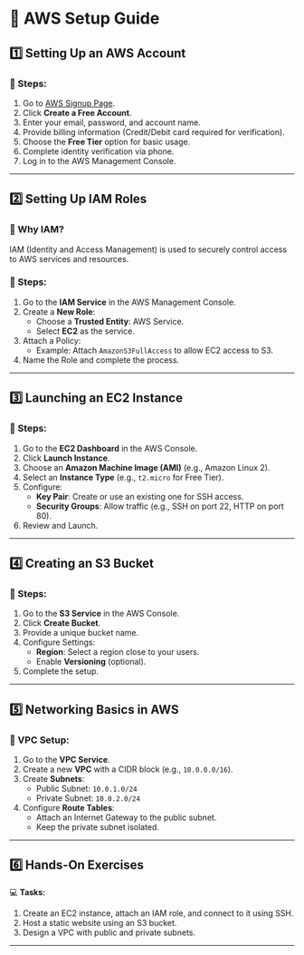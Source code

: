 # 📌 AWS Setup Guide

## **1️⃣ Setting Up an AWS Account**
### 📌 Steps:
1. Go to [AWS Signup Page](https://aws.amazon.com/).
2. Click **Create a Free Account**.
3. Enter your email, password, and account name.
4. Provide billing information (Credit/Debit card required for verification).
5. Choose the **Free Tier** option for basic usage.
6. Complete identity verification via phone.
7. Log in to the AWS Management Console.

---

## **2️⃣ Setting Up IAM Roles**
### 📌 Why IAM?
IAM (Identity and Access Management) is used to securely control access to AWS services and resources.

### 📌 Steps:
1. Go to the **IAM Service** in the AWS Management Console.
2. Create a **New Role**:
   - Choose a **Trusted Entity**: AWS Service.
   - Select **EC2** as the service.
3. Attach a Policy:
   - Example: Attach `AmazonS3FullAccess` to allow EC2 access to S3.
4. Name the Role and complete the process.

---

## **3️⃣ Launching an EC2 Instance**
### 📌 Steps:
1. Go to the **EC2 Dashboard** in the AWS Console.
2. Click **Launch Instance**.
3. Choose an **Amazon Machine Image (AMI)** (e.g., Amazon Linux 2).
4. Select an **Instance Type** (e.g., `t2.micro` for Free Tier).
5. Configure:
   - **Key Pair**: Create or use an existing one for SSH access.
   - **Security Groups**: Allow traffic (e.g., SSH on port 22, HTTP on port 80).
6. Review and Launch.

---

## **4️⃣ Creating an S3 Bucket**
### 📌 Steps:
1. Go to the **S3 Service** in the AWS Console.
2. Click **Create Bucket**.
3. Provide a unique bucket name.
4. Configure Settings:
   - **Region**: Select a region close to your users.
   - Enable **Versioning** (optional).
5. Complete the setup.

---

## **5️⃣ Networking Basics in AWS**
### 📌 VPC Setup:
1. Go to the **VPC Service**.
2. Create a new **VPC** with a CIDR block (e.g., `10.0.0.0/16`).
3. Create **Subnets**:
   - Public Subnet: `10.0.1.0/24`
   - Private Subnet: `10.0.2.0/24`
4. Configure **Route Tables**:
   - Attach an Internet Gateway to the public subnet.
   - Keep the private subnet isolated.

---

## **6️⃣ Hands-On Exercises**
💻 **Tasks:**
1. Create an EC2 instance, attach an IAM role, and connect to it using SSH.
2. Host a static website using an S3 bucket.
3. Design a VPC with public and private subnets.

---
